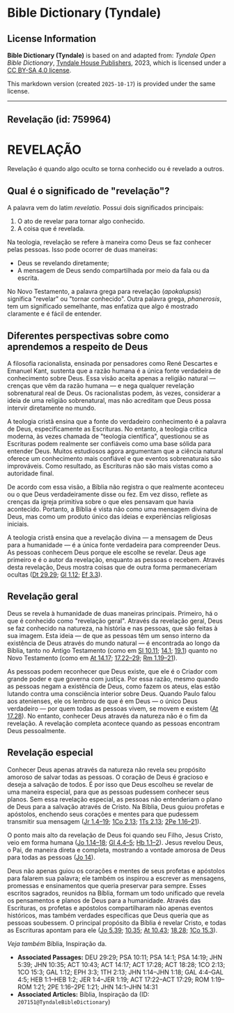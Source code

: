 # Bible Dictionary (Tyndale)

## License Information

**Bible Dictionary (Tyndale)** is based on and adapted from: _Tyndale Open Bible Dictionary_, [Tyndale House Publishers](https://tyndaleopenresources.com/), 2023, which is licensed under a [CC BY-SA 4.0 license](https://creativecommons.org/licenses/by-sa/4.0/legalcode.en).

This markdown version (created `2025-10-17`) is provided under the same license.



--------------------------------

## Revelação (id: 759964)

REVELAÇÃO
=========

Revelação é quando algo oculto se torna conhecido ou é revelado a outros.

Qual é o significado de "revelação"?
------------------------------------

A palavra vem do latim *revelatio.* Possui dois significados principais:

1. O ato de revelar para tornar algo conhecido.
2. A coisa que é revelada.

Na teologia, revelação se refere à maneira como Deus se faz conhecer pelas pessoas. Isso pode ocorrer de duas maneiras:

* Deus se revelando diretamente;
* A mensagem de Deus sendo compartilhada por meio da fala ou da escrita.

No Novo Testamento, a palavra grega para revelação (*apokalupsis*) significa "revelar" ou "tornar conhecido". Outra palavra grega, *phanerosis*, tem um significado semelhante, mas enfatiza que algo é mostrado claramente e é fácil de entender.

Diferentes perspectivas sobre como aprendemos a respeito de Deus
----------------------------------------------------------------

A filosofia racionalista, ensinada por pensadores como René Descartes e Emanuel Kant, sustenta que a razão humana é a única fonte verdadeira de conhecimento sobre Deus. Essa visão aceita apenas a religião natural — crenças que vêm da razão humana — e nega qualquer revelação sobrenatural real de Deus. Os racionalistas podem, às vezes, considerar a ideia de uma religião sobrenatural, mas não acreditam que Deus possa intervir diretamente no mundo.

A teologia cristã ensina que a fonte do verdadeiro conhecimento é a palavra de Deus, especificamente as Escrituras. No entanto, a teologia crítica moderna, às vezes chamada de "teologia científica", questionou se as Escrituras podem realmente ser confiáveis como uma base sólida para entender Deus. Muitos estudiosos agora argumentam que a ciência natural oferece um conhecimento mais confiável e que eventos sobrenaturais são improváveis. Como resultado, as Escrituras não são mais vistas como a autoridade final.

De acordo com essa visão, a Bíblia não registra o que realmente aconteceu ou o que Deus verdadeiramente disse ou fez. Em vez disso, reflete as crenças da igreja primitiva sobre o que eles pensavam que havia acontecido. Portanto, a Bíblia é vista não como uma mensagem divina de Deus, mas como um produto único das ideias e experiências religiosas iniciais.

A teologia cristã ensina que a revelação divina — a mensagem de Deus para a humanidade — é a única fonte verdadeira para compreender Deus. As pessoas conhecem Deus porque ele escolhe se revelar. Deus age primeiro e é o autor da revelação, enquanto as pessoas o recebem. Através desta revelação, Deus mostra coisas que de outra forma permaneceriam ocultas ([Dt 29\.29](https://ref.ly/Deut29:29); [Gl 1\.12](https://ref.ly/Gal1:12); [Ef 3\.3](https://ref.ly/Eph3:3)).

Revelação geral
---------------

Deus se revela à humanidade de duas maneiras principais. Primeiro, há o que é conhecido como "revelação geral". Através da revelação geral, Deus se faz conhecido na natureza, na história e nas pessoas, que são feitas à sua imagem. Esta ideia — de que as pessoas têm um senso interno da existência de Deus através do mundo natural — é encontrada ao longo da Bíblia, tanto no Antigo Testamento (como em [Sl 10\.11](https://ref.ly/Ps10:11); [14\.1](https://ref.ly/Ps14:1,Ps14:19); [19\.1](https://ref.ly/Ps14:1,Ps14:19)) quanto no Novo Testamento (como em [At 14\.17](https://ref.ly/Acts14:17); [17\.22–29](https://ref.ly/Acts17:22-Acts17:29); [Rm 1\.19–21](https://ref.ly/Rom1:19-Rom1:21)).

As pessoas podem reconhecer que Deus existe, que ele é o Criador com grande poder e que governa com justiça. Por essa razão, mesmo quando as pessoas negam a existência de Deus, como fazem os ateus, elas estão lutando contra uma consciência interior sobre Deus. Quando Paulo falou aos atenienses, ele os lembrou de que é em Deus — o único Deus verdadeiro — por quem todas as pessoas vivem, se movem e existem ([At 17\.28](https://ref.ly/Acts17:28)). No entanto, conhecer Deus através da natureza não é o fim da revelação. A revelação completa acontece quando as pessoas encontram Deus pessoalmente.

Revelação especial
------------------

Conhecer Deus apenas através da natureza não revela seu propósito amoroso de salvar todas as pessoas. O coração de Deus é gracioso e deseja a salvação de todos. É por isso que Deus escolheu se revelar de uma maneira especial, para que as pessoas pudessem conhecer seus planos. Sem essa revelação especial, as pessoas não entenderiam o plano de Deus para a salvação através de Cristo. Na Bíblia, Deus guiou profetas e apóstolos, enchendo seus corações e mentes para que pudessem transmitir sua mensagem ([Jr 1\.4–19](https://ref.ly/Jer1:4-Jer1:19); [1Co 2\.13](https://ref.ly/1Cor2:13); [1Ts 2\.13](https://ref.ly/1Thess2:13); [2Pe 1\.16–21](https://ref.ly/2Pet1:16-2Pet1:21)).

O ponto mais alto da revelação de Deus foi quando seu Filho, Jesus Cristo, veio em forma humana ([Jo 1\.14–18](https://ref.ly/John1:14-John1:18); [Gl 4\.4–5](https://ref.ly/Gal4:4-Gal4:5); [Hb 1\.1–2](https://ref.ly/Heb1:1-Heb1:2)). Jesus revelou Deus, o Pai, de maneira direta e completa, mostrando a vontade amorosa de Deus para todas as pessoas ([Jo 14](https://ref.ly/John14:1-John14:31)).

Deus não apenas guiou os corações e mentes de seus profetas e apóstolos para falarem sua palavra; ele também os inspirou a escrever as mensagens, promessas e ensinamentos que queria preservar para sempre. Esses escritos sagrados, reunidos na Bíblia, formam um todo unificado que revela os pensamentos e planos de Deus para a humanidade. Através das Escrituras, os profetas e apóstolos compartilharam não apenas eventos históricos, mas também verdades específicas que Deus queria que as pessoas soubessem. O principal propósito da Bíblia é revelar Cristo, e todas as Escrituras apontam para ele ([Jo 5\.39](https://ref.ly/John5:39); [10\.35](https://ref.ly/John10:35); [At 10\.43](https://ref.ly/Acts10:43); [18\.28](https://ref.ly/Acts18:28); [1Co 15\.3](https://ref.ly/1Cor15:3)).

*Veja também* Bíblia, Inspiração da.

* **Associated Passages:** DEU 29:29; PSA 10:11; PSA 14:1; PSA 14:19; JHN 5:39; JHN 10:35; ACT 10:43; ACT 14:17; ACT 17:28; ACT 18:28; 1CO 2:13; 1CO 15:3; GAL 1:12; EPH 3:3; 1TH 2:13; JHN 1:14–JHN 1:18; GAL 4:4–GAL 4:5; HEB 1:1–HEB 1:2; JER 1:4–JER 1:19; ACT 17:22–ACT 17:29; ROM 1:19–ROM 1:21; 2PE 1:16–2PE 1:21; JHN 14:1–JHN 14:31
* **Associated Articles:** Bíblia, Inspiração da (ID: `207151@TyndaleBibleDictionary`)

